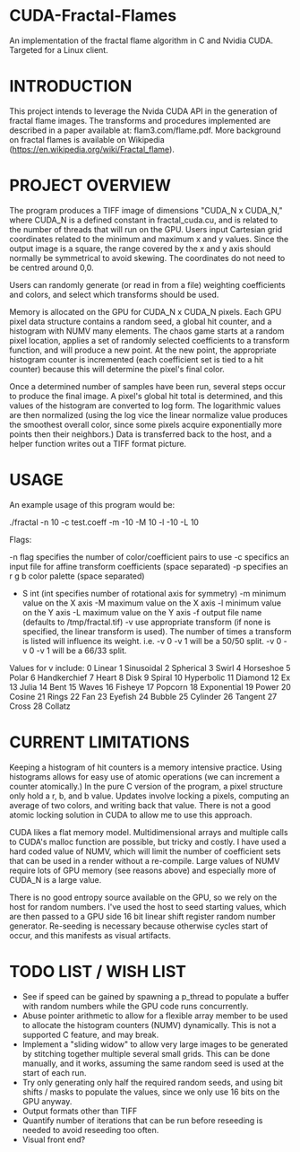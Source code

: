 # CUDA-Fractal-Flames
An implementation of the fractal flame algorithm in C and Nvidia CUDA.  Targeted for a Linux client.

# INTRODUCTION
This project intends to leverage the Nvida CUDA API in the generation of fractal flame images.  The transforms and procedures implemented are described in a paper available at: flam3.com/flame.pdf.  More background on fractal flames is available on Wikipedia (https://en.wikipedia.org/wiki/Fractal_flame).

# PROJECT OVERVIEW
The program produces a TIFF image of dimensions "CUDA_N x CUDA_N," where CUDA_N is a defined constant in fractal_cuda.cu, and is related to the number of threads that will run on the GPU.  Users input Cartesian grid coordinates related to the minimum and maximum x and y values.  Since the output image is a square, the range covered by the x and y axis should normally be symmetrical to avoid skewing.  The coordinates do not need to be centred around 0,0.

Users can randomly generate (or read in from a file) weighting coefficients and colors, and select which transforms should be used.

Memory is allocated on the GPU for CUDA_N x CUDA_N pixels.  Each GPU pixel data structure contains a random seed, a global hit counter, and a histogram with NUMV many elements.  The chaos game starts at a random pixel location, applies a set of randomly selected coefficients to a transform function, and will produce a new point.  At the new point, the appropriate histogram counter is incremented (each coefficient set is tied to a hit counter) because this will determine the pixel's final color.

Once a determined number of samples have been run, several steps occur to produce the final image.  A pixel's global hit total is determined, and this values of the histogram are converted to log form.  The logarithmic values are then normalized (using the log vice the linear normalize value produces the smoothest overall color, since some pixels acquire exponentially more points then their neighbors.)  Data is transferred back to the host, and a helper function writes out a TIFF format picture.

# USAGE

An example usage of this program would be:

./fractal -n 10 -c test.coeff -m -10 -M 10 -l -10 -L 10

Flags:

-n flag specifies the number of color/coefficient pairs to use
-c specifics an input file for affine transform coefficients (space separated)
-p  specifies an r g b color palette (space separated)
- S int (int specifies number of rotational axis for symmetry)
-m minimum value on the X axis
-M maximum value on the X axis
-l minimum value on the Y axis
-L maximum value on the Y axis
-f output file name (defaults to /tmp/fractal.tif)
-v use appropriate transform (if none is specified, the linear transform is used).  The number of times a transform is listed will influence its weight.  i.e. -v 0 -v 1 will be a 50/50 split.  -v 0 -v 0 -v 1 will be a 66/33 split.

Values for v include:
        0                      Linear
        1                      Sinusoidal
        2                      Spherical
        3                      Swirl
        4                      Horseshoe
        5                      Polar
        6                      Handkerchief
        7                      Heart
        8                      Disk
        9                      Spiral
        10                     Hyperbolic
        11                     Diamond
        12                     Ex
        13                     Julia
        14                     Bent
        15                     Waves
        16                     Fisheye
        17                     Popcorn
        18                     Exponential
        19                     Power
        20                     Cosine
        21                     Rings
        22                     Fan
        23                     Eyefish
        24                     Bubble
        25                     Cylinder
        26                     Tangent
        27                     Cross
        28                     Collatz

# CURRENT LIMITATIONS
Keeping a histogram of hit counters is a memory intensive practice.  Using histograms allows for easy use of atomic operations (we can increment a counter atomically.)  In the pure C version of the program, a pixel structure only hold a r, b, and b value.  Updates involve locking a pixels, computing an average of two colors, and writing back that value.  There is not a good atomic locking solution in CUDA to allow me to use this approach.

CUDA likes a flat memory model.  Multidimensional arrays and multiple calls to CUDA's malloc function are possible, but tricky and costly.  I have used a hard coded value of NUMV, which will limit the number of coefficient sets that can be used in a render without a re-compile.  Large values of NUMV require lots of GPU memory (see reasons above) and especially more of CUDA_N is a large value.

There is no good entropy source available on the GPU, so we rely on the host for random numbers.  I've used the host to seed starting values, which are then passed to a GPU side 16 bit linear shift register random number generator.  Re-seeding is necessary because otherwise cycles start of occur, and this manifests as visual artifacts.

# TODO LIST / WISH LIST

- See if speed can be gained by spawning a p_thread to populate a buffer with random numbers while the GPU code runs concurrently.
- Abuse pointer arithmetic to allow for a flexible array member to be used to allocate the histogram counters (NUMV) dynamically.  This is not a supported C feature, and may break.
- Implement a "sliding widow" to allow very large images to be generated by stitching together multiple several small grids.  This can be done manually, and it works, assuming the same random seed is used at the start of each run.
- Try only generating only half the required random seeds, and using bit shifts / masks to populate the values, since we only use 16 bits on the GPU anyway.
- Output formats other than TIFF
- Quantify number of iterations that can be run before reseeding is needed to avoid reseeding too often.
- Visual front end?
